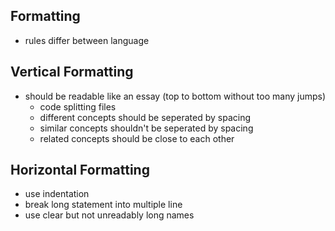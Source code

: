 ## Formatting

- rules differ between language

## Vertical Formatting

- should be readable like an essay (top to bottom without too many jumps)
  - code splitting files
  - different concepts should be seperated by spacing
  - similar concepts shouldn't be seperated by spacing
  - related concepts should be close to each other

## Horizontal Formatting

- use indentation
- break long statement into multiple line
- use clear but not unreadably long names
